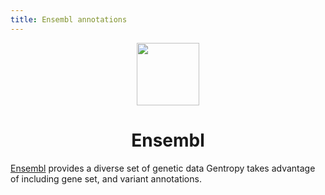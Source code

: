 ```yaml
---
title: Ensembl annotations
---
```


<div align="center">
  <img width="100" height="100" src="../../../../assets/imgs/ensembl_logo.png">
  <h1>Ensembl</h1>
</div>

[Ensembl](https://www.ensembl.org/index.html) provides a diverse set of genetic data Gentropy takes advantage of including gene set, and variant annotations.

